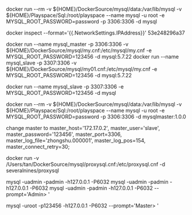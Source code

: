 docker run --rm -v ${HOME}/DockerSource/mysql/data:/var/lib/mysql -v ${HOME}/Playspace/Sql:/root/playspace --name mysql -u root -e MYSQL_ROOT_PASSWORD=password -p 3306:3306 -d mysql


docker inspect --format='{{.NetworkSettings.IPAddress}}' 53e248296a37

docker run --name mysql_master -p 3306:3306 -v ${HOME}/DockerSource/mysql/my.cnf:/etc/mysql/my.cnf -e MYSQL_ROOT_PASSWORD=123456 -d mysql:5.7.22
docker run --name mysql_slave -p 3307:3306 -v ${HOME}/DockerSource/mysql/my01.cnf:/etc/mysql/my.cnf -e MYSQL_ROOT_PASSWORD=123456 -d mysql:5.7.22

docker run --name mysql_slave -p 3307:3306 -e MYSQL_ROOT_PASSWORD=123456 -d mysql


docker run --rm -v ${HOME}/DockerSource/mysql/data:/var/lib/mysql -v ${HOME}/Playspace/Sql:/root/playspace --name mysql -u root -e MYSQL_ROOT_PASSWORD=password -p 3306:3306 -d mysqlmaster:1.0.0


change master to master_host='172.17.0.2', master_user='slave', master_password='123456', master_port=3306, master_log_file='zhongshu.000001', master_log_pos=154, master_connect_retry=30;


docker run -v /Users/tan/DockerSource/mysql/proxysql.cnf:/etc/proxysql.cnf -d severalnines/proxysql


mysql -uadmin -padmin -h127.0.0.1 -P6032
mysql -uadmin -padmin -h127.0.0.1 -P6032
mysql -uadmin -padmin -h127.0.0.1 -P6032 --prompt='Admin> '

mysql -uroot -p123456 -h127.0.0.1 -P6032 --prompt='Master> '

